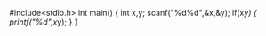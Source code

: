 #include<stdio.h>
int main()
{
    int x,y;
    scanf("%d%d",&x,&y);
    if(x*y)
    {
        printf("%d",x*y);
    }
}
